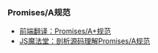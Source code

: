 ### Promises/A规范
- [前端翻译：Promises/A+规范](http://www.cnblogs.com/fsjohnhuang/p/4139172.html)
- [JS魔法堂：剖析源码理解Promises/A规范](http://www.cnblogs.com/fsjohnhuang/p/4135149.html)
